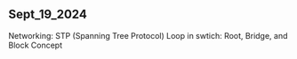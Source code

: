 ## Sept_19_2024
Networking: STP (Spanning Tree Protocol)
Loop in swtich: Root, Bridge, and Block Concept